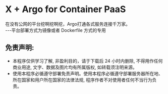 # X + Argo for Container PaaS

在没有公网的平台挖啊挖啊挖，Argo打通各式服务连接千万家。  
---平台部署方式为镜像或者 Dockerfile 方式的专用


## 免责声明:
* 本程序仅供学习了解, 非盈利目的，请于下载后 24 小时内删除, 不得用作任何商业用途, 文字、数据及图片均有所属版权, 如转载须注明来源。
* 使用本程序必循遵守部署免责声明。使用本程序必循遵守部署服务器所在地、所在国家和用户所在国家的法律法规, 程序作者不对使用者任何不当行为负责。
